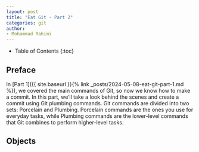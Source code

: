 ```yaml
---
layout: post
title: "Eat Git - Part 2"
categories: git
author:
- Mohammad Rahimi
---
```


* Table of Contents
{:toc}

## Preface

In [Part 1]({{ site.baseurl }}{% link _posts/2024-05-08-eat-git-part-1.md %}),
we covered the main commands of Git, so now we know how to make a commit. In
this part, we’ll take a look behind the scenes and create a commit using Git
plumbing commands. Git commands are divided into two sets: Porcelain and
Plumbing. Porcelain commands are the ones you use for everyday tasks, while
Plumbing commands are the lower-level commands that Git combines to perform higher-level tasks.

## Objects



[pro-git-book]: https://git-scm.com/book/en/v2
